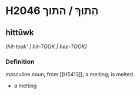 # H2046 הִתּוּךְ / התוך

## hittûwk

_(hit-took' | hit-TOOK | hee-TOOK)_

### Definition

masculine noun; from [[H5413]]; a melting; is melted.

- a melting
